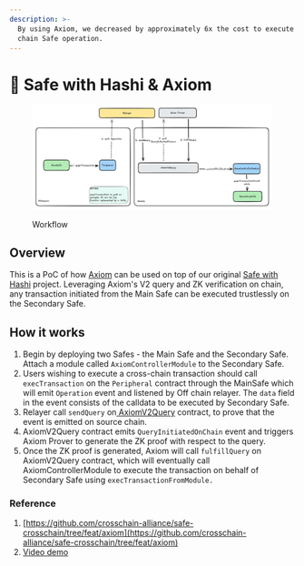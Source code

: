 ```yaml
---
description: >-
  By using Axiom, we decreased by approximately 6x the cost to execute a cross
  chain Safe operation.
---
```


# 🦺 Safe with Hashi & Axiom

<figure><img src="../../.gitbook/assets/Screenshot 2024-05-29 at 15.53.38.png" alt=""><figcaption><p>Workflow</p></figcaption></figure>

## Overview

This is a PoC of how [Axiom](https://docs.axiom.xyz/) can be used on top of our original [Safe with Hashi](safe-with-hashi.md) project. Leveraging Axiom's V2 query and ZK verification on chain, any transaction initiated from the Main Safe can be executed trustlessly on the Secondary Safe.



## How it works

1. Begin by deploying two Safes - the Main Safe and the Secondary Safe. Attach a module called `AxiomControllerModule` to the Secondary Safe.
2. Users wishing to execute a cross-chain transaction should call `execTransaction` on the `Peripheral` contract through the MainSafe which will emit `Operation` event and listened by Off chain relayer. The `data` field in the event consists of the calldata to be executed by Secondary Safe.
3. Relayer call `sendQuery` on[ AxiomV2Query](https://docs.axiom.xyz/protocol/protocol-design/axiom-query-protocol/) contract, to prove that the event is emitted on source chain.
4. AxiomV2Query contract emits `QueryInitiatedOnChain` event and triggers Axiom Prover to generate the ZK proof with respect to the query.
5. Once the ZK proof is generated, Axiom will call `fulfillQuery`  on AxiomV2Query contract, which will eventually call AxiomControllerModule to execute the transaction on behalf of Secondary Safe using `execTransactionFromModule.`



### Reference&#x20;

1. [https://github.com/crosschain-alliance/safe-crosschain/tree/feat/axiom](https://github.com/crosschain-alliance/safe-crosschain/tree/feat/axiom)
2. [Video demo](https://rose-working-giraffe-362.mypinata.cloud/ipfs/QmRYzd8Gt8cNuWoviDvDTAehDxNSCj1QEJzpq6atuqkjou)

